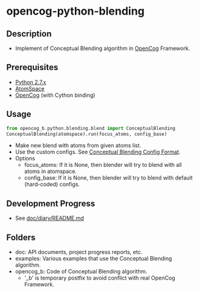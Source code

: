 # opencog-python-blending
## Description
* Implement of Conceptual Blending algorithm in [OpenCog](https://github.com/opencog/opencog) Framework.

## Prerequisites
* [Python 2.7.x](https://www.python.org/downloads/release/python-2710)
* [AtomSpace](https://github.com/opencog/atomspace)
* [OpenCog](https://github.com/opencog/opencog) (with Cython binding)

## Usage
```python
from opencog_b.python.blending.blend import ConceptualBlending
ConceptualBlending(atomspace).run(focus_atoms, config_base)
```
* Make new blend with atoms from given atoms list.
* Use the custom configs. See [Conceptual Blending Config Format](https://github.com/kim135797531/opencog-python-blending/tree/master/doc/blend-config-format.md).
* Options
  * focus_atoms: If it is None, then blender will try to blend with all atoms 
  in atomspace.
  * config_base: If it is None, then blender will try to blend with default
  (hard-coded) configs.
  
## Development Progress  
* See [doc/diary/README.md](https://github.com/kim135797531/opencog-python-blending/tree/master/doc/diary)

## Folders
* doc: API documents, project progress reports, etc.
* examples: Various examples that use the Conceptual Blending algorithm.
* opencog_b: Code of Conceptual Blending algorithm.
  * '_b' is temporary postfix to avoid conflict with real OpenCog Framework.
 
